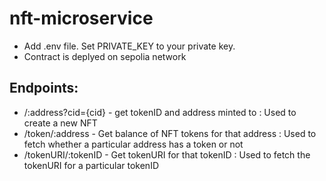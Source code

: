 # nft-microservice
- Add .env file. Set PRIVATE_KEY to your private key.
- Contract is deplyed on sepolia network


## Endpoints:
- /:address?cid={cid} - get tokenID and address minted to : Used to create a new NFT
- /token/:address - Get balance of NFT tokens for that address : Used to fetch whether a particular address has a token or not
- /tokenURI/:tokenID - Get tokenURI for that tokenID : Used to fetch the tokenURI for a particular tokenID